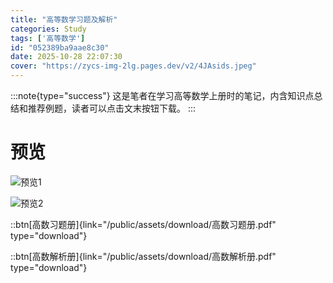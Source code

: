 ```yaml
---
title: "高等数学习题及解析"
categories: Study
tags: ['高等数学']
id: "052389ba9aae8c30"
date: 2025-10-28 22:07:30
cover: "https://zycs-img-2lg.pages.dev/v2/4JAsids.jpeg"
---
```


:::note{type="success"}
这是笔者在学习高等数学上册时的笔记，内含知识点总结和推荐例题，读者可以点击文末按钮下载。
:::

# 预览

![预览1](https://zycs-img-2lg.pages.dev/v2/S8GGU8X.jpeg "预览")

![预览2](https://zycs-img-2lg.pages.dev/v2/hsg0ZO4.jpeg "预览")

::btn[高数习题册]{link="/public/assets/download/高数习题册.pdf" type="download"}

::btn[高数解析册]{link="/public/assets/download/高数解析册.pdf" type="download"}

<a href="https://www.smallyo.com/public/assets/download/高数习题册.pdf" download="高数习题册.pdf">